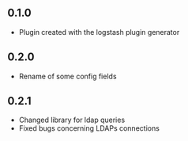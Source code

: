 ## 0.1.0
  - Plugin created with the logstash plugin generator
## 0.2.0
  - Rename of some config fields
## 0.2.1
  - Changed library for ldap queries
  - Fixed bugs concerning LDAPs connections
